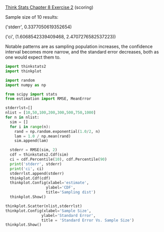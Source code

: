 [Think Stats Chapter 8 Exercise 2](http://greenteapress.com/thinkstats2/html/thinkstats2009.html#toc77) (scoring)

Sample size of 10 results:

('stderr', 0.3377050619352654)

('ci', (1.6068542339409468, 2.4707276582537223))

Notable patterns are as sampling population increases, the confidence interval becomes more narrow, and the standard error decreases, both as one would expect them to.

```python
import thinkstats2
import thinkplot

import random
import numpy as np

from scipy import stats
from estimation import RMSE, MeanError

stderrlst=[]
nlist = [10,50,100,200,300,500,750,1000]
for n in nlist:
  sim = []
  for i in range(n):
    rand = np.random.exponential(1.0/2, n)
    lam = 1.0 / np.mean(rand)
    sim.append(lam)

  stderr = RMSE(sim, 2)
  cdf = thinkstats2.Cdf(sim)
  ci = cdf.Percentile(10), cdf.Percentile(90)
  print('stderr', stderr)
  print('ci', ci)
  stderrlst.append(stderr)
  thinkplot.Cdf(cdf)
  thinkplot.Config(xlabel='estimate',
                  ylabel='CDF',
                  title='Sampling dist')
  thinkplot.Show()

thinkplot.Scatter(nlist,stderrlst)
thinkplot.Config(xlabel='Sample Size',
                ylabel='Standard Error',
                title = 'Standard Error Vs. Sample Size')
thinkplot.Show()
```
